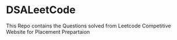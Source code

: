 # DSALeetCode
This Repo contains the Questions solved from Leetcode Competitive Website for Placement Prepartaion
